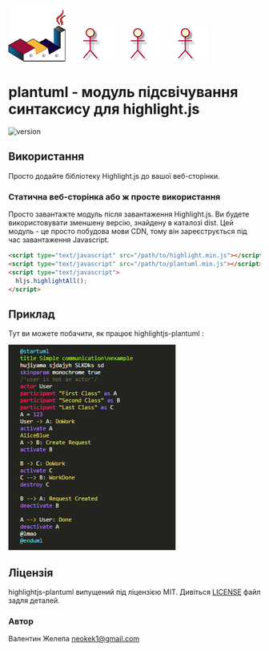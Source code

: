 ![logo](logo.png)![logo](man.png)![logo](man.png)![logo](man.png)

# plantuml - модуль підсвічування синтаксису для highlight.js
![version](https://badgen.net/badge/version/0.1.1/green)
## Використання

Просто додайте бібліотеку Highlight.js до вашої веб-сторінки.

### Статична веб-сторінка або ж просте використання

Просто завантажте модуль після завантаження Highlight.js. Ви будете використовувати зменшену версію, знайдену в каталозі dist. Цей модуль - це просто побудова мови CDN, тому він зареєструється під час завантаження Javascript.

```html
<script type="text/javascript" src="/path/to/highlight.min.js"></script>
<script type="text/javascript" src="/path/to/plantuml.min.js"></script>
<script type="text/javascript">
  hljs.highlightAll();
</script>
```

## Приклад
Тут ви можете побачити, як працює highlightjs-plantuml :

![image of example](example.png)

## Ліцензія

highlightjs-plantuml випущений під ліцензією MIT. Дивіться [LICENSE](https://github.com/ZlatanMLG/highlightjs-plantuml/blob/main/LICENSE) файл
задля деталей.

### Автор

Валентин Желепа <neokek1@gmail.com>
